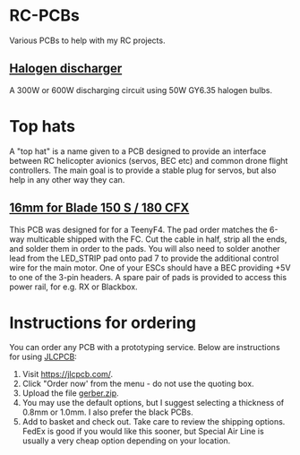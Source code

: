 # RC-PCBs
Various PCBs to help with my RC projects.

## <a href="Halogen discharger">Halogen discharger</a>
A 300W or 600W discharging circuit using 50W GY6.35 halogen bulbs.

# Top hats
A "top hat" is a name given to a PCB designed to provide an interface between RC helicopter avionics (servos, BEC etc) and common drone flight controllers.
The main goal is to provide a stable plug for servos, but also help in any other way they can.

## <a href="Top hats/16mm Blade">16mm for Blade 150 S / 180 CFX</a>
This PCB was designed for for a TeenyF4. The pad order matches the 6-way multicable shipped with the FC. Cut the cable in half, strip all the ends, and solder them in order to the pads.
You will also need to solder another lead from the LED_STRIP pad onto pad 7 to provide the additional control wire for the main motor.
One of your ESCs should have a BEC providing +5V to one of the 3-pin headers.
A spare pair of pads is provided to access this power rail, for e.g. RX or Blackbox.

# Instructions for ordering

You can order any PCB with a prototyping service.
Below are instructions for using [JLCPCB](https://jlcpcb.com):

1. Visit https://jlcpcb.com/.
2. Click "Order now' from the menu - do not use the quoting box.
3. Upload the file [gerber.zip](gerber.zip).
4. You may use the default options, but I suggest selecting a thickness of 0.8mm or 1.0mm. I also prefer the black PCBs.
5. Add to basket and check out. Take care to review the shipping options. FedEx is good if you would like this sooner, but Special Air Line is usually a very cheap option depending on your location.
